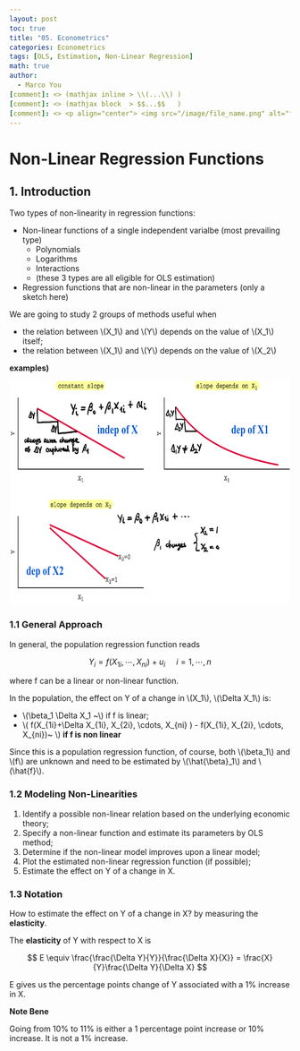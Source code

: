 ```yaml
---
layout: post
toc: true
title: "05. Econometrics"
categories: Econometrics
tags: [OLS, Estimation, Non-Linear Regression]
math: true
author:
  - Marco You
[comment]: <> (mathjax inline > \\(...\\) )
[comment]: <> (mathjax block  > $$...$$   )
[comment]: <> <p align="center"> <img src="/image/file_name.png" alt="file_name" width="460" height="260"> </p>
---
```


# Non-Linear Regression Functions

## 1. Introduction

Two types of non-linearity in regression functions:

- Non-linear functions of a single independent varialbe (most prevailing type)
  - Polynomials
  - Logarithms
  - Interactions
  - (these 3 types are all eligible for OLS estimation)
- Regression functions that are non-linear in the parameters (only a sketch here)

We are going to study 2 groups of methods useful when

- the relation between \\(X_1\\) and \\(Y\\) depends on the value of \\(X_1\\) itself;
- the relation between \\(X_1\\) and \\(Y\\) depends on the value of \\(X_2\\)

**examples)**

<p align="center"> <img src="/image/dep-indep.png" alt="dep-indep" width="600" height="400"> </p>

### 1.1 General Approach

In general, the population regression function reads

$$ Y_i = f(X_{1i}, \cdots, X_{ni}) + u_i~~~~~i=1,\cdots,n $$

where f can be a linear or non-linear function.

In the population, the effect on Y of a change in \\(X_1\\), \\(\Delta X_1\\) is:

- \\(\beta_1 \Delta X_1 ~\\) if f is linear;
- \\( f(X_{1i}+\Delta X_{1i}, X_{2i}, \cdots, X_{ni} ) - f(X_{1i}, X_{2i}, \cdots, X_{ni})~  \\) **if f is non linear**

Since this is a population regression function, of course, both \\(\beta_1\\) and \\(f\\) are unknown and need to be estimated by \\(\hat{\beta}_1\\) and \\(\hat{f}\\).

### 1.2 Modeling Non-Linearities

1. Identify a possible non-linear relation based on the underlying economic theory;
2. Specify a non-linear function and estimate its parameters by OLS method;
3. Determine if the non-linear model improves upon a linear model;
4. Plot the estimated non-linear regression function (if possible);
5. Estimate the effect on Y of a change in X.

### 1.3 Notation

How to estimate the effect on Y of a change in X? by measuring the **elasticity**.

The **elasticity** of Y with respect to X is

$$ E \equiv \frac{\frac{\Delta Y}{Y}}{\frac{\Delta X}{X}} = \frac{X}{Y}\frac{\Delta Y}{\Delta X} $$

E gives us the percentage points change of Y associated with a 1% increase in X.

**Note Bene**

Going from 10% to 11% is either a 1 percentage point increase or 10% increase. It is not a 1% increase.
